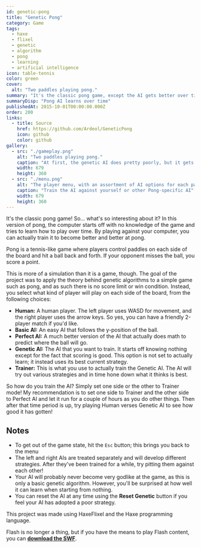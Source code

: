 ```yaml
---
id: genetic-pong
title: "Genetic Pong"
category: Game
tags:
  - haxe
  - flixel
  - genetic
  - algorithm
  - pong
  - learning
  - artificial intelligence
icon: table-tennis
color: green
cover:
  alt: "Two paddles playing pong."
summary: "It's the classic pong game, except the AI gets better over time, using something called a Genetic Algorithm. Train the AI and see if you can beat it!"
summaryDisp: "Pong AI learns over time"
publishedAt: 2015-10-01T00:00:00.000Z
order: 200
links:
  - title: Source
    href: https://github.com/Ardeol/GeneticPong
    icon: github
    color: github
gallery:
  - src: "./gameplay.png"
    alt: "Two paddles playing pong."
    caption: "At first, the genetic AI does pretty poorly, but it gets better!"
    width: 679
    height: 360
  - src: "./menu.png"
    alt: "The player menu, with an assortment of AI options for each paddle."
    caption: "Train the AI against yourself or other Pong-specific AI"
    width: 679
    height: 360
---
```


It's the classic pong game! So… what's so interesting about it? In this version of pong, the computer starts off with no knowledge of the game and tries to learn how to play over time. By playing against your computer, you can actually train it to become better and better at pong.

Pong is a tennis-like game where players control paddles on each side of the board and hit a ball back and forth. If your opponent misses the ball, you score a point.

This is more of a simulation than it is a game, though. The goal of the project was to apply the theory behind genetic algorithms to a simple game such as pong, and as such there is no score limit or win condition. Instead, you select what kind of player will play on each side of the board, from the following choices:

* **Human:** A human player. The left player uses WASD for movement, and the right player uses the arrow keys. So yes, you can have a friendly 2-player match if you'd like.
* **Basic AI:** An easy AI that follows the y-position of the ball.
* **Perfect AI:** A much better version of the AI that actually does math to predict where the ball will go.
* **Genetic AI:** The AI that you want to train. It starts off knowing nothing except for the fact that scoring is good. This option is not set to actually learn; it instead uses its best current strategy.
* **Trainer:** This is what you use to actually train the Genetic AI. The AI will try out various strategies and in time hone down what it thinks is best.

So how do you train the AI? Simply set one side or the other to Trainer mode! My recommendation is to set one side to Trainer and the other side to Perfect AI and let it run for a couple of hours as you do other things. Then after that time period is up, try playing Human verses Genetic AI to see how good it has gotten!

## Notes

* To get out of the game state, hit the `Esc` button; this brings you back to the menu
* The left and right AIs are treated separately and will develop different strategies. After they've been trained for a while, try pitting them against each other!
* Your AI will probably never become very godlike at the game, as this is only a basic genetic algorithm. However, you'll be surprised at how well it can learn when starting from nothing.
* You can reset the AI at any time using the **Reset Genetic** button if you feel your AI has adopted a poor strategy.

This project was made using HaxeFlixel and the Haxe programming language.

Flash is no longer a thing, but if you have the means to play Flash content, you can **[download the SWF](https://drive.google.com/file/d/1kVsZD22RyCR12ywrvUY8A34v0vuQt-VT/view?usp=sharing)**.